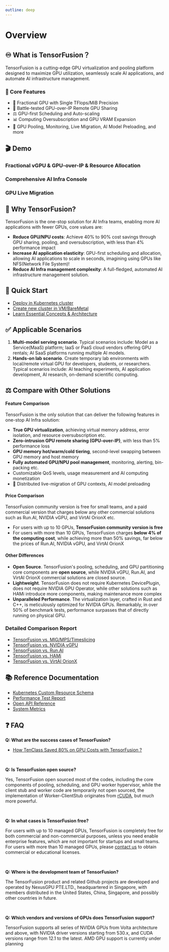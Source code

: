 ```yaml
---
outline: deep
---
```


# Overview

## ♾️ What is TensorFusion？

TensorFusion is a cutting-edge GPU virtualization and pooling platform designed to maximize GPU utilization, seamlessly scale AI applications, and automate AI infrastructure management.

### 🌟 Core Features

- 📐 Fractional GPU with Single TFlops/MiB Precision
- 🔄 Battle-tested GPU-over-IP Remote GPU Sharing
- ⚖️ GPU-first Scheduling and Auto-scaling
- 📊 Computing Oversubscription and GPU VRAM Expansion
- 🛫 GPU Pooling, Monitoring, Live Migration, AI Model Preloading, and more

## 🎬 Demo

### Fractional vGPU & GPU-over-IP & Resource Allocation 

<VideoPlayer class="vjs-fluid vjs-16-9" src="https://cdn.tensor-fusion.ai/tensor-fusion-vgpu-allocation-demo.mp4" :controls="true">
</VideoPlayer>

### Comprehensive AI Infra Console

<VideoPlayer class="vjs-fluid vjs-16-9" src="https://cdn.tensor-fusion.ai/ai-infra-console-demo.mp4" :controls="true">
</VideoPlayer>

### GPU Live Migration 

<VideoPlayer class="vjs-fluid vjs-16-9" src="https://cdn.tensor-fusion.ai/GPU_Content_Migration.mp4" :controls="true">
</VideoPlayer>

## 💎 Why TensorFusion?

TensorFusion is the one-stop solution for AI Infra teams, enabling more AI applications with fewer GPUs, core values are:

- **Reduce GPU/NPU costs**: Achieve 40% to 90% cost savings through GPU sharing, pooling, and oversubscription, with less than 4% performance impact
- **Increase AI application elasticity**: GPU-first scheduling and allocation, allowing AI applications to scale in seconds, imagining using GPUs like NFS(Network File System)!
- **Reduce AI Infra management complexity**: A full-fledged, automated AI infrastructure management solution.

## 🚀 Quick Start

- [Deploy in Kubernetes cluster](/guide/getting-started/deployment-k8s.md)
- [Create new cluster in VM/BareMetal](/guide/getting-started/deployment-vm.md)
- [Learn Essential Concepts & Architecture](/guide/getting-started/architecture.md)

## ✅ Applicable Scenarios

1. **Multi-model serving scenario**. Typical scenarios include: Model as a Service(MaaS) platform; IaaS or PaaS cloud vendors offering GPU rentals; AI SaaS platforms running multiple AI models.
2. **Hands-on lab scenario**. Create temporary lab environments with local/remote virtual GPU for developers, students, or researchers. Typical scenarios include: AI teaching experiments, AI application development, AI research, on-demand scientific computing.

## ⚖️ Compare with Other Solutions

#### Feature Comparison

TensorFusion is the only solution that can deliver the following features in one-stop AI Infra solution:
- **True GPU virtualization**, achieving virtual memory address, error isolation, and resource oversubscription etc.
- **Zero-intrusion GPU remote sharing (GPU-over-IP)**, with less than 5% performance loss
- **GPU memory hot/warm/cold tiering**, second-level swapping between GPU memory and host memory
- **Fully automated GPU/NPU pool management**, monitoring, alerting, bin-packing etc.
- Customizable QoS levels, usage measurement and AI computing monetization
- 🚧 Distributed live-migration of GPU contexts, AI model preloading

#### Price Comparison

TensorFusion community version is free for small teams, and a paid commercial version that charges below any other commercial solutions such as Run.AI, NVIDIA vGPU, and VirtAI OrionX etc.

- For users with up to 10 GPUs, **TensorFusion community version is free**
- For users with more than 10 GPUs, TensorFusion charges **below 4% of the computing cost**, while achieving more than 50% savings, far below the prices of Run.AI, NVIDIA vGPU, and VirtAI OrionX

#### Other Differences

- **Open Source**. TensorFusion's pooling, scheduling, and GPU partitioning core components are **open source**, while NVIDIA vGPU, Run.AI, and VirtAI OrionX commercial solutions are closed source.
- **Lightweight**. TensorFusion does not require Kubernetes DevicePlugin, does not require NVIDIA GPU Operator, while other solutions such as HAMi introduce more components, making maintenance more complex
- **Unparalleled Performance**. The virtualization layer, crafted in Rust and C++, is meticulously optimized for NVIDIA GPUs. Remarkably, in over 50% of benchmark tests, performance surpasses that of directly running on physical GPU.

### Detailed Comparison Report

- [TensorFusion vs. MIG/MPS/Timeslicing](/guide/comparison/compare-with-mig-mps.md)
- [TensorFusion vs. NVIDIA vGPU](/guide/comparison/compare-with-vgpu.md)
- [TensorFusion vs. Run.AI](/guide/comparison/compare-with-run-ai.md)
- [TensorFusion vs. HAMi](/guide/comparison/compare-with-hami.md)
- [TensorFusion vs. VirtAI OrionX](/guide/comparison/compare-with-virtai.md)

## 📚 Reference Documentation

- [Kubernetes Custom Resource Schema](/reference/crd-schema.md)
- [Performance Test Report](/reference/benchmark.md)
- [Open API Reference](/reference/api-schema.md)
- [System Metrics](/reference/metrics.md)

## ❓ FAQ

**Q: What are the success cases of TensorFusion?**

<!-- - [ZOOM](https://zoom.com) -->
- [How TenClass Saved 80% on GPU Costs with TensorFusion ?](/guide/case-study/ten-class.md)

<br />

**Q: Is TensorFusion open source?**

Yes, TensorFusion open sourced most of the codes, including the core components of pooling, scheduling, and GPU worker hypervisor, while the client stub and worker code are temporarily not open sourced, the implementation of Worker-ClientStub originates from [rCUDA](https://ieeexplore.ieee.org/document/5547126), but much more powerful.

<br />

**Q: In what cases is TensorFusion free?**

For users with up to 10 managed GPUs, TensorFusion is completely free for both commercial and non-commercial purposes, unless you need enable enterprise features, which are not important for startups and small teams.
For users with more than 10 managed GPUs, please [contact us](mailto:support@tensor-fusion.com) to obtain commercial or educational licenses.

<br />

**Q: Where is the development team of TensorFusion?**

The TensorFusion product and related Github projects are developed and operated by NexusGPU PTE.LTD., headquartered in Singapore, with members distributed in the United States, China, Singapore, and possibly other countries in future.

<br />

**Q: Which vendors and versions of GPUs does TensorFusion support?**

TensorFusion supports all series of NVIDIA GPUs from Volta architecture and above, with NVIDIA driver versions starting from 530.x, and CUDA versions range from 12.1 to the latest.
AMD GPU support is currently under planning
